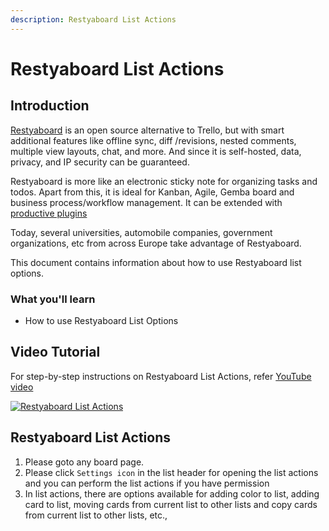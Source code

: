 ```yaml
---
description: Restyaboard List Actions
---
```


# Restyaboard List Actions

## Introduction

[Restyaboard](https://restya.com/board) is an open source alternative to Trello, but with smart additional features like offline sync, diff /revisions, nested comments, multiple view layouts, chat, and more. And since it is self-hosted, data, privacy, and IP security can be guaranteed.

Restyaboard is more like an electronic sticky note for organizing tasks and todos. Apart from this, it is ideal for Kanban, Agile, Gemba board and business process/workflow management. It can be extended with [productive plugins](https://restya.com/board/apps "productive plugins")

Today, several universities, automobile companies, government organizations, etc from across Europe take advantage of Restyaboard.

This document contains information about how to use Restyaboard list options.

### What you'll learn

*   How to use Restyaboard List Options

## Video Tutorial

For step-by-step instructions on Restyaboard List Actions, refer [YouTube video](https://www.youtube.com/watch?v=2H0lZ6PDcsg "Watch video on Restyaboard List Actions")

[![Restyaboard List Actions](restyaboard-list-actions.png)](https://www.youtube.com/watch?v=2H0lZ6PDcsg "Watch video on Restyaboard List Actions")  

## Restyaboard List Actions

1.  Please goto any board page.
2.  Please click `Settings icon` in the list header for opening the list actions and you can perform the list actions if you have permission
3.  In list actions, there are options available for adding color to list, adding card to list, moving cards from current list to other lists and copy cards from current list to other lists, etc.,